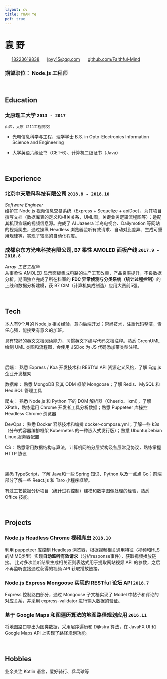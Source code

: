 ```yaml
---
layout: cv
title: YUAN Ye
pdf: true
---
```

# __袁__ 野

<div id="webaddress">
<i class="fi-mobile" style="margin-left:1em"></i>
<a href="tel:18223619838" style="margin-left:0.5em">18223619838</a>
<i class="fi-mail" style="margin-left:1em"></i>
<a href="mailto:lpyy15@qq.com" style="margin-left:0.5em">lpyy15@qq.com</a>
<i class="fi-home" style="margin-left:1em"></i>
<a href="https://github.com/Faithful-Mind" style="margin-left:0.5em">github.com/Faithful-Mind</a>
</div>

### __期望职位：__ Node.js 工程师

<br />


## Education

### __太原理工大学__ `2013 - 2017`
```
山西，太原（211工程院校）
```
- 光电信息科学与工程，理学学士
  B.S. in Opto-Electronics Information Science and Engineering

- 大学英语六级证书（CET-6）、计算机二级证书（Java）

<br />


## Experience

### __北京中天联科科技有限公司__ `2018.8 - 2018.10`
_Software Engineer_<br />
维护其 Node.js 视频信息交易系统（Express + Sequelize + apiDoc），为其项目撰写文档（数据库表的定义和相关关系，UML图，关键业务逻辑流程图等）；适配其机顶盒端的视频信息源。完成了 Al Jazeera 半岛电视台、Dailymotion 等网站的视频爬虫，通过操纵 Headless 浏览器监听有效请求、自动对比差异、生成可重用规律等，实现了较高的自动化程度。

### __成都京东方光电科技有限公司, B7 柔性 AMOLED 面板产线__ `2017.9 - 2018.8`
_Array 工艺工程师_<br />
从事柔性 AMOLED 显示面板集成电路的生产工艺改善，产品良率提升，不良数据分析。期间独立完成了所在科室的 <strong>FDC 异常侦测与分类系统（统计过程控制）</strong>的上线和数据分析建模，获 B7 CIM（计算机集成制造）应用大赛前5强。

<br />


## Tech

本人有9个月的 Node.js 相关经验，意向后端开发；崇尚技术，注重代码整洁，责任心强，能接受有意义的加班。

具有较好的英文文档阅读能力，习惯英文下编写代码文档注释。熟悉 GreenUML 绘制 UML 类图和流程图，会使用 JSDoc 为 JS 代码添加带类型注释。

<br />

后端： 熟悉 Express / Koa 开发技术和 RESTful API 资源定义风格，了解 Egg.js 企业开发框架

数据库： 熟悉 MongoDB 及其 ODM 框架 Mongoose；了解 Redis、MySQL 和 HediSQL 管理工具

爬虫： 熟悉 Node.js 和 Python 下的 DOM 解析器（Cheerio、lxml），了解 XPath，熟练运用 Chrome 开发者工具分析数据；熟悉 Puppeteer 库操控 Headless Chrome 浏览器

DevOps： 熟悉 Docker 容器技术和编排 docker-compose.yml；了解一些 k3s （分布式容器编排框架 Kubernetes 的一种嵌入式发行版）；熟悉 Ubuntu/Debian Linux 服务器配置

CS： 熟悉常用数据结构与算法，计算机网络分层架构及各层常见协议，熟练掌握 HTTP 协议

<br />

熟悉 TypeScript，了解 Java和一些 Spring 知识、Python 以及一点点 Go；前端部分了解一些 React.js 和 Taro 小程序框架。

有过工艺数据分析项目（统计过程控制）建模和数字图像处理的经验，熟悉 Office 技能。 <br />

<br />


## Projects

### __Node.js Headless Chrome 视频爬虫__ `2018.10`
利用 puppeteer 库控制 Headless 浏览器，根据视频相关通用特征（视频和HLS的MIME类型）实现<b>自动监听有效请求</b>（分析response事件），获取视频播放链接。
比对多次监听结果生成相关正则表达式用于提取网站视频 API 的参数，之后不再监听直接通过获得的视频 API 获取播放链接。

### __Node.js Express Mongoose 实现的 RESTful 论坛 API__ `2018.7`
Express 控制路由部分，通过 Mongoose 子文档实现了 Model 中帖子和评论的对应关系，并采用 express-validator 进行输入数据的验证。

### __基于 Google Maps 和图遍历算法的地图路径规划应用__ `2016.11`
将地图路口导出为图类数据，采用层序遍历和 Dijkstra 算法，在 JavaFX UI 和 Google Maps API 上实现了路径规划功能。

<br />


## Hobbies
业余关注 Kotlin 语言，爱好骑行、乒乓球等


<!-- ### Footer

Last updated: Sept. 2019 -->
